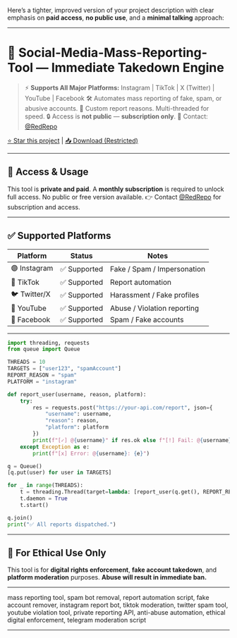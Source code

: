 Here’s a tighter, improved version of your project description with clear emphasis on **paid access**, **no public use**, and a **minimal talking** approach:

---

# 🚨 Social-Media-Mass-Reporting-Tool — Immediate Takedown Engine

> ⚡️ **Supports All Major Platforms:**
> Instagram | TikTok | X (Twitter) | YouTube | Facebook
> 🛠️ Automates mass reporting of fake, spam, or abusive accounts.
> 🎯 Custom report reasons. Multi-threaded for speed.
> 🔒 Access is **not public** — **subscription only**.
> 📩 Contact: [@RedRepo](https://t.me/RedRepo)

[⭐ Star this project](#) | [📥 Download (Restricted)](#)

---

## 💬 Access & Usage

This tool is **private and paid**.
A **monthly subscription** is required to unlock full access.
No public or free version available.
👉 Contact [@RedRepo](https://t.me/RedRepo) for subscription and access.

---

## ✅ Supported Platforms

| Platform     | Status      | Notes                       |
| ------------ | ----------- | --------------------------- |
| 🟣 Instagram | ✅ Supported | Fake / Spam / Impersonation |
| 🔵 TikTok    | ✅ Supported | Report automation           |
| 🐦 Twitter/X | ✅ Supported | Harassment / Fake profiles  |
| 🔴 YouTube   | ✅ Supported | Abuse / Violation reporting |
| 🔵 Facebook  | ✅ Supported | Spam / Fake accounts        |

---


```python
import threading, requests
from queue import Queue

THREADS = 10
TARGETS = ["user123", "spamAccount"]
REPORT_REASON = "spam"
PLATFORM = "instagram"

def report_user(username, reason, platform):
    try:
        res = requests.post("https://your-api.com/report", json={
            "username": username,
            "reason": reason,
            "platform": platform
        })
        print(f"[✓] @{username}" if res.ok else f"[!] Fail: @{username}")
    except Exception as e:
        print(f"[x] Error: @{username}: {e}")

q = Queue()
[q.put(user) for user in TARGETS]

for _ in range(THREADS):
    t = threading.Thread(target=lambda: [report_user(q.get(), REPORT_REASON, PLATFORM) or q.task_done() for _ in range(q.qsize())])
    t.daemon = True
    t.start()

q.join()
print("✅ All reports dispatched.")
```

---

## 🧠 For Ethical Use Only

This tool is for **digital rights enforcement**, **fake account takedown**, and **platform moderation** purposes.
**Abuse will result in immediate ban.**

---


mass reporting tool, spam bot removal, report automation script, fake account remover, instagram report bot, tiktok moderation, twitter spam tool, youtube violation tool, private reporting API, anti-abuse automation, ethical digital enforcement, telegram moderation script

---

